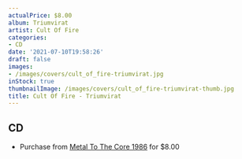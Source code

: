 ```yaml
---
actualPrice: $8.00
album: Triumvirat
artist: Cult Of Fire
categories:
- CD
date: '2021-07-10T19:58:26'
draft: false
images:
- /images/covers/cult_of_fire-triumvirat.jpg
inStock: true
thumbnailImage: /images/covers/cult_of_fire-triumvirat-thumb.jpg
title: Cult Of Fire - Triumvirat
---
```


## CD
* Purchase from [Metal To The Core 1986](https://metaltothecore1986.com/shop/cult-of-fire-triumvirat-cd/) for $8.00
